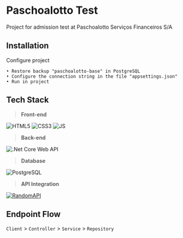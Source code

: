 # Paschoalotto Test
Project for admission test at Paschoalotto Serviços Financeiros S/A

## Installation

Configure project

```
• Restore backup "paschoalotto-base" in PostgreSQL
• Configure the connection string in the file "appsettings.json"
• Run in project
```
## Tech Stack

>**Front-end**

![HTML5](https://img.shields.io/badge/HTML5-f26327?style=for-the-badge)
![CSS3](https://img.shields.io/badge/CSS3-2465f1?style=for-the-badge)
![JS](https://img.shields.io/badge/JavaScript-f7df1e?style=for-the-badge)

>**Back-end**

![.Net Core Web API](https://img.shields.io/badge/.Net_Core-Web_API_RESTFUL-9a70d2?style=for-the-badge)

>**Database**

![PostgreSQL](https://img.shields.io/badge/PostgreSQL-336791?style=for-the-badge)

>**API Integration**

[![RandomAPI](https://img.shields.io/badge/RandomAPI-79b039?style=for-the-badge)](https://randomapi.com/documentation)

## Endpoint Flow

`Client` > `Controller` > `Service` > `Repository`
